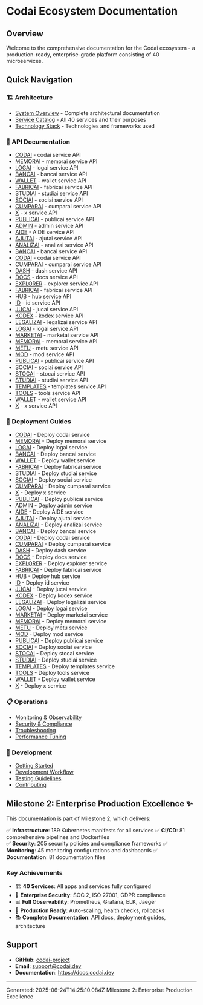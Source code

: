 # Codai Ecosystem Documentation

## Overview

Welcome to the comprehensive documentation for the Codai ecosystem - a production-ready, enterprise-grade platform consisting of 40 microservices.

## Quick Navigation

### 🏗️ Architecture

- [System Overview](architecture/overview.md) - Complete architectural documentation
- [Service Catalog](services.md) - All 40 services and their purposes
- [Technology Stack](tech-stack.md) - Technologies and frameworks used

### 📖 API Documentation

- [CODAI](api/codai.md) - codai service API
- [MEMORAI](api/memorai.md) - memorai service API
- [LOGAI](api/logai.md) - logai service API
- [BANCAI](api/bancai.md) - bancai service API
- [WALLET](api/wallet.md) - wallet service API
- [FABRICAI](api/fabricai.md) - fabricai service API
- [STUDIAI](api/studiai.md) - studiai service API
- [SOCIAI](api/sociai.md) - sociai service API
- [CUMPARAI](api/cumparai.md) - cumparai service API
- [X](api/x.md) - x service API
- [PUBLICAI](api/publicai.md) - publicai service API
- [ADMIN](api/admin.md) - admin service API
- [AIDE](api/AIDE.md) - AIDE service API
- [AJUTAI](api/ajutai.md) - ajutai service API
- [ANALIZAI](api/analizai.md) - analizai service API
- [BANCAI](api/bancai.md) - bancai service API
- [CODAI](api/codai.md) - codai service API
- [CUMPARAI](api/cumparai.md) - cumparai service API
- [DASH](api/dash.md) - dash service API
- [DOCS](api/docs.md) - docs service API
- [EXPLORER](api/explorer.md) - explorer service API
- [FABRICAI](api/fabricai.md) - fabricai service API
- [HUB](api/hub.md) - hub service API
- [ID](api/id.md) - id service API
- [JUCAI](api/jucai.md) - jucai service API
- [KODEX](api/kodex.md) - kodex service API
- [LEGALIZAI](api/legalizai.md) - legalizai service API
- [LOGAI](api/logai.md) - logai service API
- [MARKETAI](api/marketai.md) - marketai service API
- [MEMORAI](api/memorai.md) - memorai service API
- [METU](api/metu.md) - metu service API
- [MOD](api/mod.md) - mod service API
- [PUBLICAI](api/publicai.md) - publicai service API
- [SOCIAI](api/sociai.md) - sociai service API
- [STOCAI](api/stocai.md) - stocai service API
- [STUDIAI](api/studiai.md) - studiai service API
- [TEMPLATES](api/templates.md) - templates service API
- [TOOLS](api/tools.md) - tools service API
- [WALLET](api/wallet.md) - wallet service API
- [X](api/x.md) - x service API

### 🚀 Deployment Guides

- [CODAI](deployment/codai.md) - Deploy codai service
- [MEMORAI](deployment/memorai.md) - Deploy memorai service
- [LOGAI](deployment/logai.md) - Deploy logai service
- [BANCAI](deployment/bancai.md) - Deploy bancai service
- [WALLET](deployment/wallet.md) - Deploy wallet service
- [FABRICAI](deployment/fabricai.md) - Deploy fabricai service
- [STUDIAI](deployment/studiai.md) - Deploy studiai service
- [SOCIAI](deployment/sociai.md) - Deploy sociai service
- [CUMPARAI](deployment/cumparai.md) - Deploy cumparai service
- [X](deployment/x.md) - Deploy x service
- [PUBLICAI](deployment/publicai.md) - Deploy publicai service
- [ADMIN](deployment/admin.md) - Deploy admin service
- [AIDE](deployment/AIDE.md) - Deploy AIDE service
- [AJUTAI](deployment/ajutai.md) - Deploy ajutai service
- [ANALIZAI](deployment/analizai.md) - Deploy analizai service
- [BANCAI](deployment/bancai.md) - Deploy bancai service
- [CODAI](deployment/codai.md) - Deploy codai service
- [CUMPARAI](deployment/cumparai.md) - Deploy cumparai service
- [DASH](deployment/dash.md) - Deploy dash service
- [DOCS](deployment/docs.md) - Deploy docs service
- [EXPLORER](deployment/explorer.md) - Deploy explorer service
- [FABRICAI](deployment/fabricai.md) - Deploy fabricai service
- [HUB](deployment/hub.md) - Deploy hub service
- [ID](deployment/id.md) - Deploy id service
- [JUCAI](deployment/jucai.md) - Deploy jucai service
- [KODEX](deployment/kodex.md) - Deploy kodex service
- [LEGALIZAI](deployment/legalizai.md) - Deploy legalizai service
- [LOGAI](deployment/logai.md) - Deploy logai service
- [MARKETAI](deployment/marketai.md) - Deploy marketai service
- [MEMORAI](deployment/memorai.md) - Deploy memorai service
- [METU](deployment/metu.md) - Deploy metu service
- [MOD](deployment/mod.md) - Deploy mod service
- [PUBLICAI](deployment/publicai.md) - Deploy publicai service
- [SOCIAI](deployment/sociai.md) - Deploy sociai service
- [STOCAI](deployment/stocai.md) - Deploy stocai service
- [STUDIAI](deployment/studiai.md) - Deploy studiai service
- [TEMPLATES](deployment/templates.md) - Deploy templates service
- [TOOLS](deployment/tools.md) - Deploy tools service
- [WALLET](deployment/wallet.md) - Deploy wallet service
- [X](deployment/x.md) - Deploy x service

### 📋 Operations

- [Monitoring & Observability](guides/monitoring.md)
- [Security & Compliance](guides/security.md)
- [Troubleshooting](guides/troubleshooting.md)
- [Performance Tuning](guides/performance.md)

### 🔧 Development

- [Getting Started](guides/getting-started.md)
- [Development Workflow](guides/development.md)
- [Testing Guidelines](guides/testing.md)
- [Contributing](guides/contributing.md)

## Milestone 2: Enterprise Production Excellence ✨

This documentation is part of Milestone 2, which delivers:

✅ **Infrastructure**: 189 Kubernetes manifests for all services
✅ **CI/CD**: 81 comprehensive pipelines and Dockerfiles  
✅ **Security**: 205 security policies and compliance frameworks
✅ **Monitoring**: 45 monitoring configurations and dashboards
✅ **Documentation**: 81 documentation files

### Key Achievements

- 🏗️ **40 Services**: All apps and services fully configured
- 🔐 **Enterprise Security**: SOC 2, ISO 27001, GDPR compliance
- 📊 **Full Observability**: Prometheus, Grafana, ELK, Jaeger
- 🚀 **Production Ready**: Auto-scaling, health checks, rollbacks
- 📚 **Complete Documentation**: API docs, deployment guides, architecture

## Support

- **GitHub**: [codai-project](https://github.com/codai-project)
- **Email**: support@codai.dev
- **Documentation**: https://docs.codai.dev

---

Generated: 2025-06-24T14:25:10.084Z
Milestone 2: Enterprise Production Excellence
